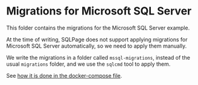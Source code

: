 # Migrations for Microsoft SQL Server

This folder contains the migrations for the Microsoft SQL Server example.

At the time of writing, SQLPage does not support applying migrations for Microsoft SQL Server
automatically, so we need to apply them manually.

We write the migrations in a folder called `mssql-migrations`, instead of the usual `migrations`
folder, and we use the `sqlcmd` tool to apply them.

See [how it is done in the docker-compose file](../../docker-compose.yml).
